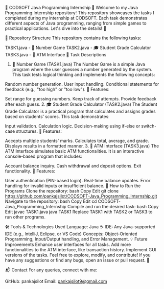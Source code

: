 🌟 CODSOFT Java Programming Internship 🚀
Welcome to my Java Programming Internship repository! This repository showcases the tasks I completed during my internship at CODSOFT. Each task demonstrates different aspects of Java programming, ranging from simple games to practical applications. Let's dive into the details! 🎉

📂 Repository Structure
This repository contains the following tasks:

TASK1.java - 🧮 Number Game
TASK2.java - 🎓 Student Grade Calculator
TASK3.java - 🏧 ATM Interface
📝 Task Descriptions
1. 🧮 Number Game (TASK1.java)
The Number Game is a simple Java program where the user guesses a number generated by the system. This task tests logical thinking and implements the following concepts:

Random number generation.
User input handling.
Conditional statements for feedback (e.g., "too high" or "too low").
📌 Features:

Set range for guessing numbers.
Keep track of attempts.
Provide feedback after each guess.
2. 🎓 Student Grade Calculator (TASK2.java)
The Student Grade Calculator is a practical program that calculates and assigns grades based on students' scores. This task demonstrates:

Input validation.
Calculation logic.
Decision-making using if-else or switch-case structures.
📌 Features:

Accepts multiple students' marks.
Calculates total, average, and grade.
Displays results in a formatted manner.
3. 🏧 ATM Interface (TASK3.java)
The ATM Interface simulates basic ATM functionalities. It is an interactive console-based program that includes:

Account balance inquiry.
Cash withdrawal and deposit options.
Exit functionality.
📌 Features:

User authentication (PIN-based login).
Real-time balance updates.
Error handling for invalid inputs or insufficient balance.
🚀 How to Run the Programs
Clone the repository:
bash
Copy
Edit
git clone https://github.com/pankajsilot/CODSOFT-Java_Programming_Internship.git
Navigate to the repository:
bash
Copy
Edit
cd CODSOFT-Java_Programming_Internship
Compile and run the desired task:
bash
Copy
Edit
javac TASK1.java
java TASK1
Replace TASK1 with TASK2 or TASK3 to run other programs.

🛠️ Tools & Technologies Used
Language: Java ☕
IDE: Any Java-supported IDE (e.g., IntelliJ, Eclipse, or VS Code)
Concepts: Object-Oriented Programming, Input/Output handling, and Error Management.
💡 Future Improvements
Enhance user interfaces for all tasks.
Add more functionalities to the ATM interface, like transaction history.
Implement GUI versions of the tasks.
Feel free to explore, modify, and contribute! If you have any suggestions or find any bugs, open an issue or pull request. 🙌

📬 Contact
For any queries, connect with me:

GitHub: pankajsilot
Email: pankajsilot9@gmail.com
